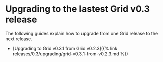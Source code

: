 # Upgrading to the lastest Grid v0.3 release

<!--
  Copyright 2018-2022 Cargill Incorporated
  Licensed under Creative Commons Attribution 4.0 International License
  https://creativecommons.org/licenses/by/4.0/
-->

The following guides explain how to upgrade from one Grid release to the next
release.

  * [Upgrading to Grid v0.3.1 from Grid
    v0.2.3]({% link releases/0.3/upgrading/grid-v0.3.1-from-v0.2.3.md %})
